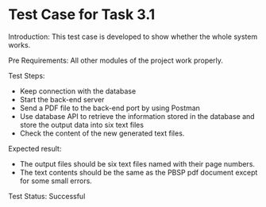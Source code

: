 # Test Case for Task 3.1
Introduction: This test case is developed to show whether the whole system works.

Pre Requirements: All other modules of the project work properly.

Test Steps:
- Keep connection with the database
- Start the back-end server 
- Send a PDF file to the back-end port by using Postman
- Use database API to retrieve the information stored in the database and store the output data into six text files
- Check the content of the new generated text files.

Expected result:
- The output files should be six text files named with their page numbers.
- The text contents should be the same as the PBSP pdf document except for some small errors.

Test Status: Successful
